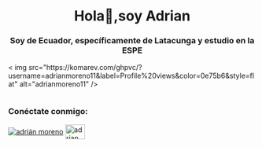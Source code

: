 <h1 align="center">Hola👋,soy Adrian</h1>
<h3 align="center">Soy de Ecuador, específicamente de Latacunga y estudio en la ESPE</h3>

<p align="left"> < img src="https://komarev.com/ghpvc/?username=adrianmoreno11&label=Profile%20views&color=0e75b6&style=flat" alt="adrianmoreno11" /> </p>

<p align="left"> <a href= "https://twitter.com/" target="blank"><img src="https://img.shields.io/twitter/follow/?logo=twitter&style=for-the-badge" alt="" /></a> </p>

<h3 align="left">Conéctate conmigo:</h3>
<p align="left">
<a href="https://fb.com/adrian moreno"target="en blanco"><img align="center" src="https://raw.githubusercontent.com/rahuldkjain/github-profile-readme-generator/master/src/images/icons/Social/facebook.svg" alt="adrián moreno" altura="30" ancho="40" /></a>
<a href="https://instagram.com/adrian_moreno11" target="blank"><img align="center" src="https://raw.githubusercontent.com/rahuldkjain/github-profile-readme-generator /master/src/images/icons/Social/instagram.svg" alt="adrian_moreno11" height="30" width="40" /></a>
</p>

